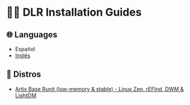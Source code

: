 # 👨‍💻 DLR Installation Guides

## 🌐 Languages
* Español
* [Inglés](./README.md)

## 💽 Distros
* [Artix Base Runit (low-memory & stable) - Linux Zen, rEFInd, DWM & LightDM](./distros/artix-base-runit/artix-base-runit.es.md)
